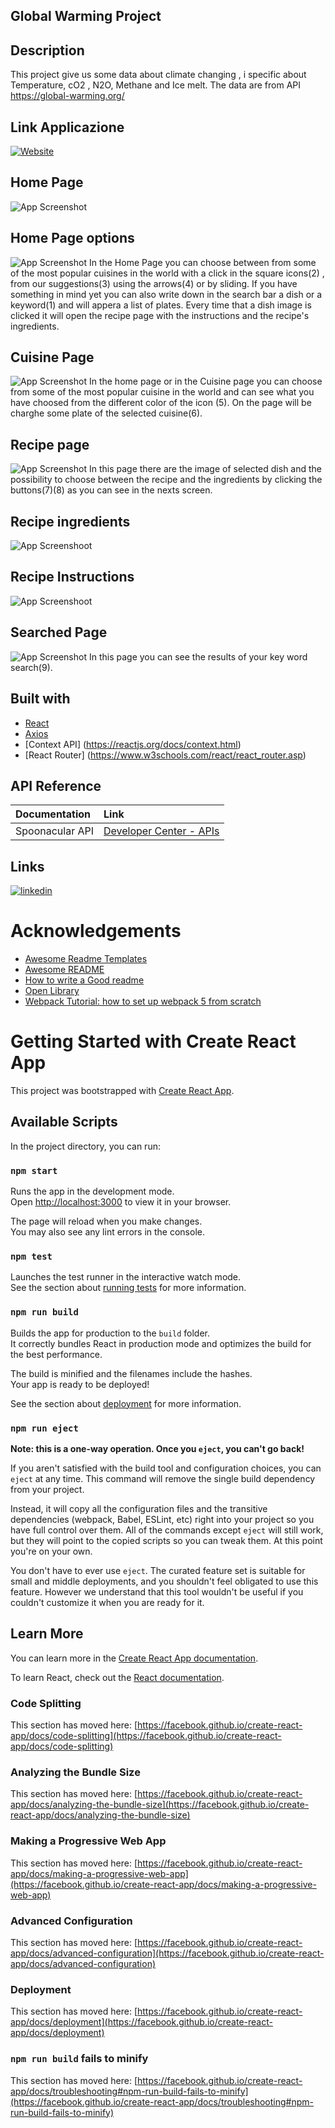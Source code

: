 ## Global Warming Project

## Description

This project give us some data about climate changing , i specific about Temperature, cO2 , N2O, Methane and Ice melt.
The data are from API https://global-warming.org/

## Link Applicazione

[![Website](https://img.shields.io/website?style=for-the-badge&up_message=CLICK%20ME%21&url=https%3A%2F%2Flijo-book-search-project.netlify.app%2F)](https://global-warming-88e06.web.app/)

## Home Page

![App Screenshot](/src/img/Home.png)

## Home Page options

![App Screenshot](/src/img/Home_arrows.png)
In the Home Page you can choose between from some of the most popular cuisines in the world with a click in the square icons(2) , from our suggestions(3) using the arrows(4) or by sliding.
If you have something in mind yet you can also write down in the search bar a dish or a keyword(1) and will appera a list of plates.
Every time that a dish image is clicked it will open the recipe page with the instructions and the recipe's ingredients.

## Cuisine Page

![App Screenshot](/src/img/Cuisine_select.png)
In the home page or in the Cuisine page you can choose from some of the most popular cuisine in the world and can see what you have choosed from the different color of the icon (5).
On the page will be charghe some plate of the selected cuisine(6).

## Recipe page

![App Screenshot](/src/img/Recipe.png)
In this page there are the image of selected dish and the possibility to choose between the recipe and the ingredients by clicking the buttons(7)(8) as you can see in the nexts screen.

## Recipe ingredients

![App Screenshoot](/src/img/Recipe_ingredients.jpg)

## Recipe Instructions

![App Screenshoot](/src/img/Recipe_instrucions.jpg)

## Searched Page

![App Screenshot](/src/img/Searched.png)
In this page you can see the results of your key word search(9).

## Built with

- [React](https://it.reactjs.org/)
- [Axios](https://github.com/axios/axios)
- [Context API] (https://reactjs.org/docs/context.html)
- [React Router] (https://www.w3schools.com/react/react_router.asp)

## API Reference

| Documentation   | Link                                                              |
| :-------------- | :---------------------------------------------------------------- |
| Spoonacular API | [Developer Center - APIs ](https://spoonacular.com/food-api/docs) |

## Links

[![linkedin](https://img.shields.io/badge/linkedin-0A66C2?style=for-the-badge&logo=linkedin&logoColor=white)](https://www.linkedin.com/in/elia-santagiuliana-b10323143/)

# Acknowledgements

- [Awesome Readme Templates](https://awesomeopensource.com/project/elangosundar/awesome-README-templates)
- [Awesome README](https://github.com/matiassingers/awesome-readme)
- [How to write a Good readme](https://bulldogjob.com/news/449-how-to-write-a-good-readme-for-your-github-project)
- [Open Library](https://openlibrary.org/)
- [Webpack Tutorial: how to set up webpack 5 from scratch](https://www.taniarascia.com/how-to-use-webpack)

# Getting Started with Create React App

This project was bootstrapped with [Create React App](https://github.com/facebook/create-react-app).

## Available Scripts

In the project directory, you can run:

### `npm start`

Runs the app in the development mode.\
Open [http://localhost:3000](http://localhost:3000) to view it in your browser.

The page will reload when you make changes.\
You may also see any lint errors in the console.

### `npm test`

Launches the test runner in the interactive watch mode.\
See the section about [running tests](https://facebook.github.io/create-react-app/docs/running-tests) for more information.

### `npm run build`

Builds the app for production to the `build` folder.\
It correctly bundles React in production mode and optimizes the build for the best performance.

The build is minified and the filenames include the hashes.\
Your app is ready to be deployed!

See the section about [deployment](https://facebook.github.io/create-react-app/docs/deployment) for more information.

### `npm run eject`

**Note: this is a one-way operation. Once you `eject`, you can't go back!**

If you aren't satisfied with the build tool and configuration choices, you can `eject` at any time. This command will remove the single build dependency from your project.

Instead, it will copy all the configuration files and the transitive dependencies (webpack, Babel, ESLint, etc) right into your project so you have full control over them. All of the commands except `eject` will still work, but they will point to the copied scripts so you can tweak them. At this point you're on your own.

You don't have to ever use `eject`. The curated feature set is suitable for small and middle deployments, and you shouldn't feel obligated to use this feature. However we understand that this tool wouldn't be useful if you couldn't customize it when you are ready for it.

## Learn More

You can learn more in the [Create React App documentation](https://facebook.github.io/create-react-app/docs/getting-started).

To learn React, check out the [React documentation](https://reactjs.org/).

### Code Splitting

This section has moved here: [https://facebook.github.io/create-react-app/docs/code-splitting](https://facebook.github.io/create-react-app/docs/code-splitting)

### Analyzing the Bundle Size

This section has moved here: [https://facebook.github.io/create-react-app/docs/analyzing-the-bundle-size](https://facebook.github.io/create-react-app/docs/analyzing-the-bundle-size)

### Making a Progressive Web App

This section has moved here: [https://facebook.github.io/create-react-app/docs/making-a-progressive-web-app](https://facebook.github.io/create-react-app/docs/making-a-progressive-web-app)

### Advanced Configuration

This section has moved here: [https://facebook.github.io/create-react-app/docs/advanced-configuration](https://facebook.github.io/create-react-app/docs/advanced-configuration)

### Deployment

This section has moved here: [https://facebook.github.io/create-react-app/docs/deployment](https://facebook.github.io/create-react-app/docs/deployment)

### `npm run build` fails to minify

This section has moved here: [https://facebook.github.io/create-react-app/docs/troubleshooting#npm-run-build-fails-to-minify](https://facebook.github.io/create-react-app/docs/troubleshooting#npm-run-build-fails-to-minify)
